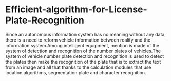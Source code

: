 # Efficient-algorithm-for-License-Plate-Recognition
Since an autonomous information system has no meaning without any data, there is a need to reform vehicle information between reality and the information system.Among intelligent equipment, mention is made of the system of detection and recognition of the number plates of vehicles.The system of vehicle number plate detection and recognition is used to detect the plates then make the recognition of the plate that is to extract the text from an image and all that thanks to the calculation modules that use location algorithms, segmentation plate and character recognition.
